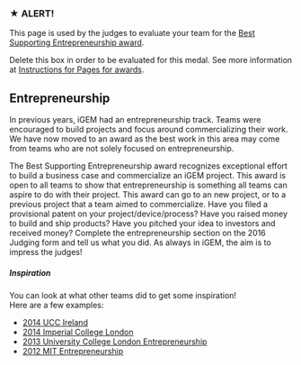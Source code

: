 ### ★ ALERT!

This page is used by the judges to evaluate your team for the [Best Supporting Entrepreneurship award](http://2016.igem.org/Judging/Awards#SpecialPrizes).

Delete this box in order to be evaluated for this medal. See more information at [Instructions for Pages for awards](http://2016.igem.org/Judging/Pages_for_Awards/Instructions).

## Entrepreneurship

In previous years, iGEM had an entrepreneurship track. Teams were encouraged to build projects and focus around commercializing their work. We have now moved to an award as the best work in this area may come from teams who are not solely focused on entrepreneurship.

The Best Supporting Entrepreneurship award recognizes exceptional effort to build a business case and commercialize an iGEM project. This award is open to all teams to show that entrepreneurship is something all teams can aspire to do with their project. This award can go to an new project, or to a previous project that a team aimed to commercialize. Have you filed a provisional patent on your project/device/process? Have you raised money to build and ship products? Have you pitched your idea to investors and received money? Complete the entrepreneurship section on the 2016 Judging form and tell us what you did. As always in iGEM, the aim is to impress the judges!

##### Inspiration

You can look at what other teams did to get some inspiration!  
Here are a few examples:

*   [2014 UCC Ireland](http://2014.igem.org/Team:UCC_Ireland)
*   [2014 Imperial College London](http://2014.igem.org/Team:Imperial)
*   [2013 University College London Entrepreneurship](http://2013.igem.org/Team:UCL_E)
*   [2012 MIT Entrepreneurship](http://2012e.igem.org/wiki/index.php/Team:MIT_E)
